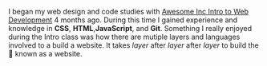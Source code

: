 I began my web design and code studies with
[Awesome Inc Intro to Web Development](https://www.awesomeinc.org/intro-to-web-development) 4 months ago. During this time I gained experience and knowledge in __CSS__,  __HTML__,__JavaScript__, and __Git__. Something I really enjoyed during the Intro class was how there are mutiple layers and languages involved to a build a website. It takes *layer* after *layer* after *layer* to build the :cake: known as a website.
